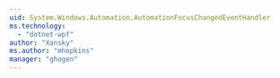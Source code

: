 ```yaml
---
uid: System.Windows.Automation.AutomationFocusChangedEventHandler
ms.technology: 
  - "dotnet-wpf"
author: "Xansky"
ms.author: "mhopkins"
manager: "ghogen"
---
```

